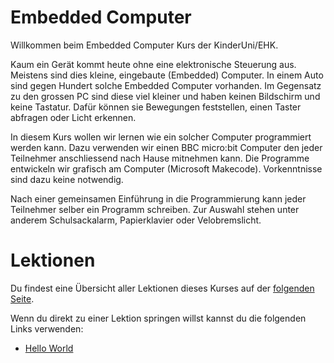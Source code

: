 # Embedded Computer

Willkommen beim Embedded Computer Kurs der KinderUni/EHK. 

Kaum ein Gerät kommt heute ohne eine elektronische Steuerung aus. Meistens sind dies kleine, eingebaute (Embedded) Computer. In einem Auto sind gegen Hundert solche Embedded Computer vorhanden. Im Gegensatz zu den grossen PC sind diese viel kleiner und haben keinen Bildschirm und keine Tastatur. Dafür können sie Bewegungen feststellen, einen Taster abfragen oder Licht erkennen.

In diesem Kurs wollen wir lernen wie ein solcher Computer programmiert werden kann. Dazu verwenden wir einen BBC micro:bit Computer den jeder Teilnehmer anschliessend nach Hause mitnehmen kann. Die Programme entwickeln wir grafisch am Computer (Microsoft Makecode). Vorkenntnisse sind dazu keine notwendig.

Nach einer gemeinsamen Einführung in die Programmierung kann jeder Teilnehmer selber ein Programm schreiben. Zur Auswahl stehen unter anderem Schulsackalarm, Papierklavier oder Velobremslicht.




# Lektionen

Du findest eine Übersicht aller Lektionen dieses Kurses auf der [folgenden Seite](lessons/index.md).

Wenn du direkt zu einer Lektion springen willst kannst du die folgenden Links verwenden:

*   [Hello World](lessons/10_hello_world/lesson.md)

